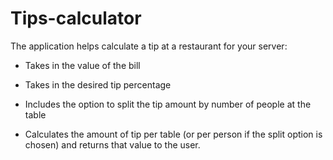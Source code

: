 # Tips-calculator

The application  helps calculate a tip at a restaurant for your server: 

* Takes in the value of the bill

* Takes in the desired tip percentage

* Includes the option to split the tip amount by number of people at the table

* Calculates the amount of tip per table (or per person if the split option is chosen) and returns that value to the user.